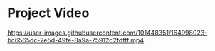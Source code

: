 # Project Video
https://user-images.githubusercontent.com/101448351/164998023-bc6565dc-2e5d-49fe-8a9a-75912d2fdfff.mp4

